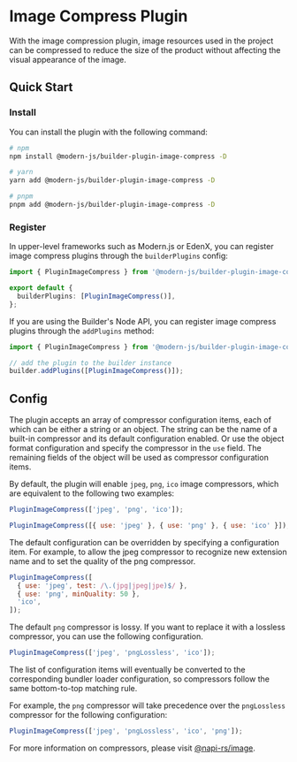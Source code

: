 # Image Compress Plugin

With the image compression plugin, image resources used in the project can be compressed to reduce the size of the product without affecting the visual appearance of the image.

## Quick Start

### Install

You can install the plugin with the following command:

```bash
# npm
npm install @modern-js/builder-plugin-image-compress -D

# yarn
yarn add @modern-js/builder-plugin-image-compress -D

# pnpm
pnpm add @modern-js/builder-plugin-image-compress -D
```

### Register

In upper-level frameworks such as Modern.js or EdenX, you can register image compress plugins through the `builderPlugins` config:

```ts
import { PluginImageCompress } from '@modern-js/builder-plugin-image-compress';

export default {
  builderPlugins: [PluginImageCompress()],
};
```

If you are using the Builder's Node API, you can register image compress plugins through the `addPlugins` method:

```js
import { PluginImageCompress } from '@modern-js/builder-plugin-image-compress';

// add the plugin to the builder instance
builder.addPlugins([PluginImageCompress()]);
```

## Config

The plugin accepts an array of compressor configuration items, each of which can be either a string or an object. The string can be the name of a built-in compressor and its default configuration enabled.
Or use the object format configuration and specify the compressor in the `use` field. The remaining fields of the object will be used as compressor configuration items.

By default, the plugin will enable `jpeg`, `png`, `ico` image compressors, which are equivalent to the following two examples:

```js
PluginImageCompress(['jpeg', 'png', 'ico']);
```

```js
PluginImageCompress([{ use: 'jpeg' }, { use: 'png' }, { use: 'ico' }]);
```

The default configuration can be overridden by specifying a configuration item.
For example, to allow the jpeg compressor to recognize new extension name and to set the quality of the png compressor.

```js
PluginImageCompress([
  { use: 'jpeg', test: /\.(jpg|jpeg|jpe)$/ },
  { use: 'png', minQuality: 50 },
  'ico',
]);
```

The default `png` compressor is lossy.
If you want to replace it with a lossless compressor, you can use the following configuration.

```js
PluginImageCompress(['jpeg', 'pngLossless', 'ico']);
```

The list of configuration items will eventually be converted to the corresponding bundler loader configuration, so compressors follow the same bottom-to-top matching rule.

For example, the `png` compressor will take precedence over the `pngLossless` compressor for the following configuration:

```js
PluginImageCompress(['jpeg', 'pngLossless', 'ico', 'png']);
```

For more information on compressors, please visit [@napi-rs/image](https://image.napi.rs/docs).
